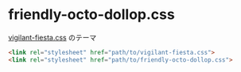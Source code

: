 # friendly-octo-dollop.css
[vigilant-fiesta.css](https://github.com/lawrelie/vigilant-fiesta.css) のテーマ

```html
<link rel="stylesheet" href="path/to/vigilant-fiesta.css">
<link rel="stylesheet" href="path/to/friendly-octo-dollop.css">
```
